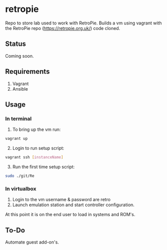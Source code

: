 # retropie

Repo to store lab used to work with RetroPie. Builds a vm using vagrant with the RetroPie repo (https://retropie.org.uk/) code cloned.

## Status

Coming soon.

## Requirements
1. Vagrant
2. Ansible

## Usage

### In terminal
1. To bring up the vm run:
```bash
vagrant up
```
2. Login to run setup script:
```bash
vagrant ssh [instanceName]
```
3. Run the first time setup script:
```bash
sudo ./git/Re
```

### In virtualbox
1. Login to the vm username & password are retro
2. Launch emulation station and start controller configuration.

At this point it is on the end user to load in systems and ROM's.

## To-Do
Automate guest add-on's.